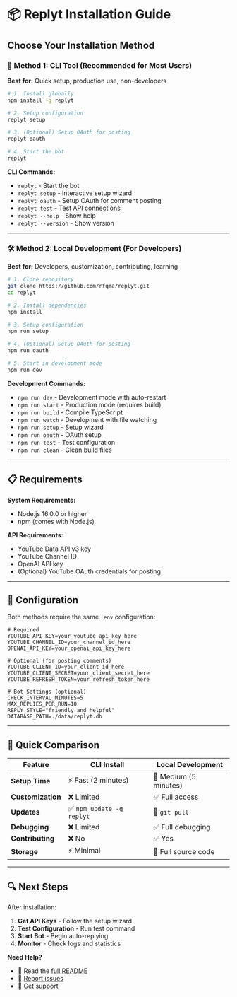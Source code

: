 # 📦 Replyt Installation Guide

## Choose Your Installation Method

### 🎯 Method 1: CLI Tool (Recommended for Most Users)

**Best for:** Quick setup, production use, non-developers

```bash
# 1. Install globally
npm install -g replyt

# 2. Setup configuration
replyt setup

# 3. (Optional) Setup OAuth for posting
replyt oauth

# 4. Start the bot
replyt
```

**CLI Commands:**

- `replyt` - Start the bot
- `replyt setup` - Interactive setup wizard
- `replyt oauth` - Setup OAuth for comment posting
- `replyt test` - Test API connections
- `replyt --help` - Show help
- `replyt --version` - Show version

---

### 🛠️ Method 2: Local Development (For Developers)

**Best for:** Developers, customization, contributing, learning

```bash
# 1. Clone repository
git clone https://github.com/rfqma/replyt.git
cd replyt

# 2. Install dependencies
npm install

# 3. Setup configuration
npm run setup

# 4. (Optional) Setup OAuth for posting
npm run oauth

# 5. Start in development mode
npm run dev
```

**Development Commands:**

- `npm run dev` - Development mode with auto-restart
- `npm run start` - Production mode (requires build)
- `npm run build` - Compile TypeScript
- `npm run watch` - Development with file watching
- `npm run setup` - Setup wizard
- `npm run oauth` - OAuth setup
- `npm run test` - Test configuration
- `npm run clean` - Clean build files

---

## 📋 Requirements

**System Requirements:**

- Node.js 16.0.0 or higher
- npm (comes with Node.js)

**API Requirements:**

- YouTube Data API v3 key
- YouTube Channel ID
- OpenAI API key
- (Optional) YouTube OAuth credentials for posting

---

## 🔧 Configuration

Both methods require the same `.env` configuration:

```env
# Required
YOUTUBE_API_KEY=your_youtube_api_key_here
YOUTUBE_CHANNEL_ID=your_channel_id_here
OPENAI_API_KEY=your_openai_api_key_here

# Optional (for posting comments)
YOUTUBE_CLIENT_ID=your_client_id_here
YOUTUBE_CLIENT_SECRET=your_client_secret_here
YOUTUBE_REFRESH_TOKEN=your_refresh_token_here

# Bot Settings (optional)
CHECK_INTERVAL_MINUTES=5
MAX_REPLIES_PER_RUN=10
REPLY_STYLE="friendly and helpful"
DATABASE_PATH=./data/replyt.db
```

---

## 🚀 Quick Comparison

| Feature           | CLI Install               | Local Development     |
| ----------------- | ------------------------- | --------------------- |
| **Setup Time**    | ⚡ Fast (2 minutes)       | 🔧 Medium (5 minutes) |
| **Customization** | ❌ Limited                | ✅ Full access        |
| **Updates**       | ✅ `npm update -g replyt` | 🔄 `git pull`         |
| **Debugging**     | ❌ Limited                | ✅ Full debugging     |
| **Contributing**  | ❌ No                     | ✅ Yes                |
| **Storage**       | ⚡ Minimal                | 💾 Full source code   |

---

## 🔍 Next Steps

After installation:

1. **Get API Keys** - Follow the setup wizard
2. **Test Configuration** - Run test command
3. **Start Bot** - Begin auto-replying
4. **Monitor** - Check logs and statistics

**Need Help?**

- 📖 Read the [full README](README.md)
- 🐛 [Report issues](https://github.com/rfqma/replyt/issues)
- 💬 [Get support](mailto:info@rfqm.xyz)
